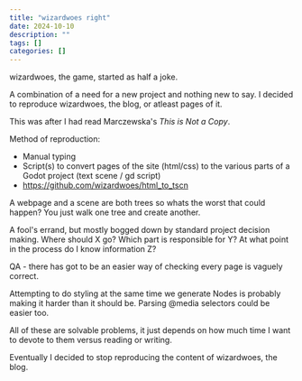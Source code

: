 ```yaml
---
title: "wizardwoes right"
date: 2024-10-10
description: ""
tags: []
categories: []
---
```

wizardwoes, the game, started as half a joke.

A combination of a need for a new project and nothing new to say. I decided to reproduce wizardwoes, the blog, or atleast pages of it.

This was after I had read Marczewska's *This is Not a Copy*.

Method of reproduction:
* Manual typing 
* Script(s) to convert pages of the site (html/css) to the various parts of a Godot project (text scene / gd script)
* https://github.com/wizardwoes/html_to_tscn

A webpage and a scene are both trees so whats the worst that could happen? You just walk one tree and create another.

A fool's errand, but mostly bogged down by standard project decision making. Where should X go? Which part is responsible for Y? At what point in the process do I know information Z?

QA - there has got to be an easier way of checking every page is vaguely correct.

Attempting to do styling at the same time we generate Nodes is probably making it harder than it should be. Parsing @media selectors could be easier too.

All of these are solvable problems, it just depends on how much time I want to devote to them versus reading or writing.

Eventually I decided to stop reproducing the content of wizardwoes, the blog.